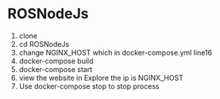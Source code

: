 # ROSNodeJs

1. clone 
2. cd ROSNodeJs
3. change NGINX_HOST which in docker-compose.yml line16
4. docker-compose build
5. docker-compose start
6. view the website in Explore the ip is NGINX_HOST
7. Use docker-compose stop to stop process
